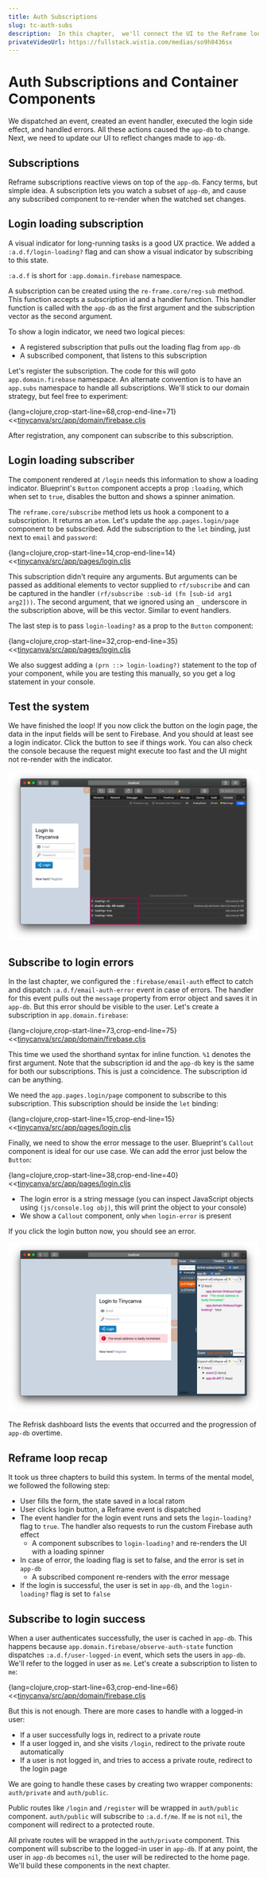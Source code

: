 ```yaml
---
title: Auth Subscriptions
slug: tc-auth-subs
description:  In this chapter,  we'll connect the UI to the Reframe loop, create loading indicators and subscriptions to check if the user logged in successfully.
privateVideoUrl: https://fullstack.wistia.com/medias/so9h8436sx
---
```

# Auth Subscriptions and Container Components
We dispatched an event, created an event handler, executed the login side effect, and handled errors. All these actions caused the `app-db` to change. Next, we need to update our UI to reflect changes made to `app-db`.

## Subscriptions
Reframe subscriptions reactive views on top of the `app-db`. Fancy terms, but simple idea. A subscription lets you watch a subset of `app-db`, and cause any subscribed component to re-render when the watched set changes.

## Login loading subscription
A visual indicator for long-running tasks is a good UX practice. We added a `:a.d.f/login-loading?` flag and can show a visual indicator by subscribing to this state.

`:a.d.f` is short for `:app.domain.firebase` namespace.


A subscription can be created using the `re-frame.core/reg-sub` method. This function accepts a subscription id and a handler function. This handler function is called with the `app-db` as the first argument and the subscription vector as the second argument.

To show a login indicator, we need two logical pieces:
- A registered subscription that pulls out the loading flag from `app-db`
- A subscribed component, that listens to this subscription

Let's register the subscription. The code for this will goto `app.domain.firebase` namespace. An alternate convention is to have an `app.subs` namespace to handle all subscriptions. We'll stick to our domain strategy, but feel free to experiment:

{lang=clojure,crop-start-line=68,crop-end-line=71}
<<[tinycanva/src/app/domain/firebase.cljs](./protected/source_code/tinycanva/src/app/domain/firebase.cljs)

After registration, any component can subscribe to this subscription.

## Login loading subscriber
The component rendered at `/login` needs this information to show a loading indicator. Blueprint's `Button` component accepts a prop `:loading`, which when set to `true`, disables the button and shows a spinner animation.

The `reframe.core/subscribe` method lets us hook a component to a subscription. It returns an `atom`. Let's update the `app.pages.login/page` component to be subscribed. Add the subscription to the `let` binding, just next to `email` and `password`:

{lang=clojure,crop-start-line=14,crop-end-line=14}
<<[tinycanva/src/app/pages/login.cljs](./protected/source_code/tinycanva/src/app/pages/login.cljs)

This subscription didn't require any arguments. But arguments can be passed as additional elements to vector supplied to `rf/subscribe` and can be captured in the handler `(rf/subscribe :sub-id (fn [sub-id arg1 arg2]))`. The second argument, that we ignored using an `_` underscore in the subscription above, will be this vector. Similar to event handlers.

The last step is to pass `login-loading?` as a prop to the `Button` component:

{lang=clojure,crop-start-line=32,crop-end-line=35}
<<[tinycanva/src/app/pages/login.cljs](./protected/source_code/tinycanva/src/app/pages/login.cljs)

We also suggest adding a `(prn ::> login-loading?)` statement to the top of your component, while you are testing this manually, so you get a log statement in your console.

## Test the system
We have finished the loop! If you now click the button on the login page, the data in the input fields will be sent to Firebase. And you should at least see a login indicator. Click the button to see if things work. You can also check the console because the request might execute too fast and the UI might not re-render with the indicator.

![Login loading changes from `nil` to `true` to `false`](./public/assets/login-loading.png)

## Subscribe to login errors
In the last chapter, we configured the `:firebase/email-auth` effect to catch and dispatch `:a.d.f/email-auth-error` event in case of errors. The handler for this event pulls out the `message` property from error object and saves it in `app-db`. But this error should be visible to the user. Let's create a subscription in `app.domain.firebase`:

{lang=clojure,crop-start-line=73,crop-end-line=75}
<<[tinycanva/src/app/domain/firebase.cljs](./protected/source_code/tinycanva/src/app/domain/firebase.cljs)

This time we used the shorthand syntax for inline function. `%1` denotes the first argument. Note that the subscription id and the `app-db` key is the same for both our subscriptions. This is just a coincidence. The subscription id can be anything.

We need the `app.pages.login/page` component to subscribe to this subscription. This subscription should be inside the `let` binding:

{lang=clojure,crop-start-line=15,crop-end-line=15}
<<[tinycanva/src/app/pages/login.cljs](./protected/source_code/tinycanva/src/app/pages/login.cljs)

Finally, we need to show the error message to the user. Blueprint's `Callout` component is ideal for our use case. We can add the error just below the `Button`:

{lang=clojure,crop-start-line=38,crop-end-line=40}
<<[tinycanva/src/app/pages/login.cljs](./protected/source_code/tinycanva/src/app/pages/login.cljs)

- The login error is a string message (you can inspect JavaScript objects using `(js/console.log obj)`, this will print the object to your console)
- We show a `Callout` component, only `when` `login-error` is present

If you click the login button now, you should see an error.

![Login error component](./public/assets/login-error.png)

The Refrisk dashboard lists the events that occurred and the progression of `app-db` overtime.

## Reframe loop recap
It took us three chapters to build this system. In terms of the mental model, we followed the following step:
- User fills the form, the state saved in a local ratom
- User clicks login button, a Reframe event is dispatched
- The event handler for the login event runs and sets the `login-loading?` flag to `true`. The handler also requests to run the custom Firebase auth effect
  - A component subscribes to `login-loading?` and re-renders the UI with a loading spinner
- In case of error, the loading flag is set to false, and the error is set in `app-db`
  - A subscribed component re-renders with the error message
- If the login is successful, the user is set in `app-db`, and the `login-loading?` flag is set to `false`

## Subscribe to login success
When a user authenticates successfully, the user is cached in `app-db`. This happens because `app.domain.firebase/observe-auth-state` function dispatches `:a.d.f/user-logged-in` event, which sets the users in `app-db`. We'll refer to the logged in user as `me`. Let's create a subscription to listen to `me`:

{lang=clojure,crop-start-line=63,crop-end-line=66}
<<[tinycanva/src/app/domain/firebase.cljs](./protected/source_code/tinycanva/src/app/domain/firebase.cljs)

But this is not enough. There are more cases to handle with a logged-in user:
- If a user successfully logs in, redirect to a private route
- If a user logged in, and she visits `/login`, redirect to the private route automatically
- If a user is not logged in, and tries to access a private route,  redirect to the login  page

We are going to handle these cases by creating two wrapper components: `auth/private` and `auth/public`.


Public routes like `/login` and `/register` will be wrapped in `auth/public` component. `auth/public` will subscribe to `:a.d.f/me`. If `me` is not `nil`, the component will redirect to a protected route.

All private routes will be wrapped in the `auth/private` component. This component will subscribe to the logged-in user in `app-db`. If at any point, the user in `app-db` becomes `nil`, the user will be redirected to the home page. We'll build these components in the next chapter.

